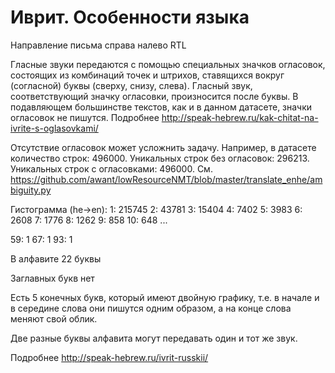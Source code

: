 # Иврит. Особенности языка 
Направление письма справа налево RTL

Гласные звуки передаются с помощью специальных значков огласовок, состоящих из комбинаций точек и штрихов, ставящихся вокруг (согласной) буквы (сверху, снизу, слева). Гласный звук, соответствующий значку огласовки, произносится после буквы. В подавляющем большинстве текстов, как и в данном датасете, значки огласовок не пишутся. Подробнее http://speak-hebrew.ru/kak-chitat-na-ivrite-s-oglasovkami/

Отсутствие огласовок может усложнить задачу. Например, в датасете количество строк: 496000.
Уникальных строк без огласовок: 296213.
Уникальных строк с огласовками: 496000.
См. https://github.com/awant/lowResourceNMT/blob/master/translate_enhe/ambiguity.py

Гистограмма (he->en):
1: 215745
2: 43781
3: 15404
4: 7402
5: 3983
6: 2608
7: 1776
8: 1262
9: 858
10: 648
...

59: 1
67: 1
93: 1


В алфавите 22 буквы 

Заглавных букв нет

Есть 5 конечных букв, который имеют двойную графику, т.е. в начале и в середине слова они пишутся одним образом, а на конце слова меняют свой облик.

Две разные буквы алфавита могут передавать один и тот же звук.

Подробнее http://speak-hebrew.ru/ivrit-russkii/
